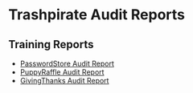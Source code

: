 # Trashpirate Audit Reports

## Training Reports
- [PasswordStore Audit Report](/training-reports/24-09-30-password-store-audit.pdf)
- [PuppyRaffle Audit Report](/training-reports/24-11-11-puppy-raffle-audit.pdf)
- [GivingThanks Audit Report](/training-reports/24-11-12-giving-thanks-audit.pdf)